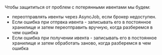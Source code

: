 Чтобы защититься от проблем с потерянными ивентами мы будем:
  - переотправлять ивенты чeрез AsyncJob, если брокер недоступен.
  - Если ошибка при отпрвка ивента - записывать его в постоянное хранилище и затем переотправить вручную, когда разберемся в чем ошибка
  - Если ошибка при получении ивента - записывать его в постоянное хранилище и затем обработать заново, когда разберемся в чем ошибка
